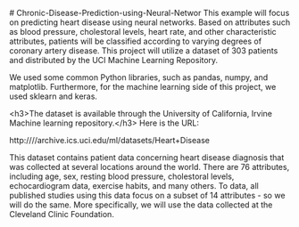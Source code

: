 \# Chronic-Disease-Prediction-using-Neural-Networ This example will
focus on predicting heart disease using neural networks. Based on
attributes such as blood pressure, cholestoral levels, heart rate, and
other characteristic attributes, patients will be classified according
to varying degrees of coronary artery disease. This project will utilize
a dataset of 303 patients and distributed by the UCI Machine Learning
Repository.

We used some common Python libraries, such as pandas, numpy, and
matplotlib. Furthermore, for the machine learning side of this project,
we used sklearn and keras.

\<h3\>The dataset is available through the University of California,
Irvine Machine learning repository.\</h3\> Here is the URL:

http:////archive.ics.uci.edu/ml/datasets/Heart+Disease

This dataset contains patient data concerning heart disease diagnosis
that was collected at several locations around the world. There are 76
attributes, including age, sex, resting blood pressure, cholestoral
levels, echocardiogram data, exercise habits, and many others. To data,
all published studies using this data focus on a subset of 14
attributes - so we will do the same. More specifically, we will use the
data collected at the Cleveland Clinic Foundation.
